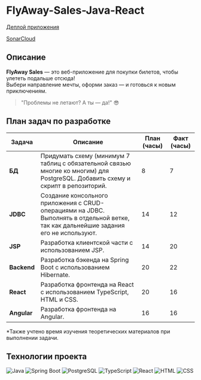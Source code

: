 # FlyAway-Sales-Java-React

[Деплой приложения](https://your-deploy-link.com)

[SonarCloud](https://sonarcloud.io/organizations/flyaway-sales)

## Описание
**FlyAway Sales** — это веб-приложение для покупки билетов, чтобы улететь подальше отсюда!  
Выбери направление мечты, оформи заказ — и готовься к новым приключениям.  
> "Проблемы не летают? А ты — да!" 😎

## План задач по разработке

| Задача    | Описание                                                                                                                                                    | План (часы) | Факт (часы) |
|-----------|-------------------------------------------------------------------------------------------------------------------------------------------------------------|-------------|-------------|
| **БД**    | Придумать схему (минимум 7 таблиц с обязательной связью многие ко многим) для PostgreSQL. Добавить схему и скрипт в репозиторий.                             | 8           | 7            |
| **JDBC**  | Создание консольного приложения с CRUD-операциями на JDBC. Выполнять в отдельной ветке, так как дальнейшие задания его не используют.                        | 14           | 12            |
| **JSP**   | Разработка клиентской части с использованием JSP.                                                                                                          | 14           |  20           |
| **Backend** | Разработка бэкенда на Spring Boot с использованием Hibernate.                                                                                             | 20           |  22         |
| **React** | Разработка фронтенда на React с использованием TypeScript, HTML и CSS.                                                                                        | 20           |  16         |
| **Angular** | Разработка фронтенда на Angular.                                                                                                                            | 16           |  16          |

*Также учтено время изучения теоретических материалов при выполнении задачи.

## Технологии проекта

![Java](https://img.shields.io/badge/Java-ED8B00?style=for-the-badge&logo=java&logoColor=white) ![Spring Boot](https://img.shields.io/badge/Spring_Boot-6DB33F?style=for-the-badge&logo=spring&logoColor=white) ![PostgreSQL](https://img.shields.io/badge/PostgreSQL-336791?style=for-the-badge&logo=postgresql&logoColor=white) ![TypeScript](https://img.shields.io/badge/TypeScript-007ACC?style=for-the-badge&logo=typescript&logoColor=white) ![React](https://img.shields.io/badge/React-61DAFB?style=for-the-badge&logo=react&logoColor=black) ![HTML](https://img.shields.io/badge/HTML-E34F26?style=for-the-badge&logo=html5&logoColor=white) ![CSS](https://img.shields.io/badge/CSS-1572B6?style=for-the-badge&logo=css3&logoColor=white)
